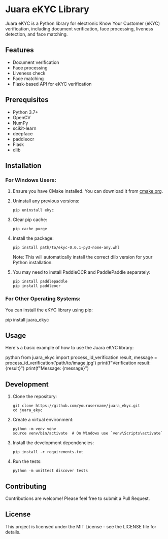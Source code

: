 # Juara eKYC Library

Juara eKYC is a Python library for electronic Know Your Customer (eKYC) verification, including document verification, face processing, liveness detection, and face matching.

## Features

- Document verification
- Face processing
- Liveness check
- Face matching
- Flask-based API for eKYC verification

## Prerequisites

- Python 3.7+
- OpenCV
- NumPy
- scikit-learn
- deepface
- paddleocr
- Flask
- dlib

## Installation

### For Windows Users:

1. Ensure you have CMake installed. You can download it from [cmake.org](https://cmake.org/download/).

2. Uninstall any previous versions:
   ```
   pip uninstall ekyc
   ```

3. Clear pip cache:
   ```
   pip cache purge
   ```

4. Install the package:
   ```
   pip install path/to/ekyc-0.0.1-py3-none-any.whl
   ```

   Note: This will automatically install the correct dlib version for your Python installation.

5. You may need to install PaddleOCR and PaddlePaddle separately:
   ```
   pip install paddlepaddle
   pip install paddleocr
   ```

### For Other Operating Systems:

You can install the eKYC library using pip:

pip install juara_ekyc


## Usage

Here's a basic example of how to use the Juara eKYC library:

python
from juara_ekyc import process_id_verification
result, message = process_id_verification('path/to/image.jpg')
print(f"Verification result: {result}")
print(f"Message: {message}")

## Development

1. Clone the repository:
   ```
   git clone https://github.com/yourusername/juara_ekyc.git
   cd juara_ekyc
   ```

2. Create a virtual environment:
   ```
   python -m venv venv
   source venv/bin/activate  # On Windows use `venv\Scripts\activate`
   ```

3. Install the development dependencies:
   ```
   pip install -r requirements.txt
   ```

4. Run the tests:
   ```
   python -m unittest discover tests
   ```

## Contributing

Contributions are welcome! Please feel free to submit a Pull Request.

## License

This project is licensed under the MIT License - see the LICENSE file for details.